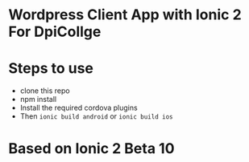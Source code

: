 # Wordpress Client App with Ionic 2 For DpiCollge

# Steps to use
* clone this repo
* npm install
* Install the required cordova plugins
* Then ```ionic build android``` or ```ionic build ios```

# Based on Ionic 2 Beta 10
